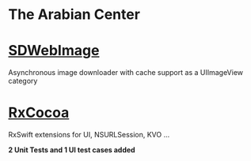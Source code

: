 # The Arabian Center
 # [SDWebImage](https://github.com/rs/SDWebImage) 
Asynchronous image downloader with cache support as a UIImageView category
# [RxCocoa](https://github.com/ReactiveX/RxSwift/tree/master/RxCocoa/iOS) 
RxSwift extensions for UI, NSURLSession, KVO ...

<b>2 Unit Tests and 1 UI test cases added</b>
